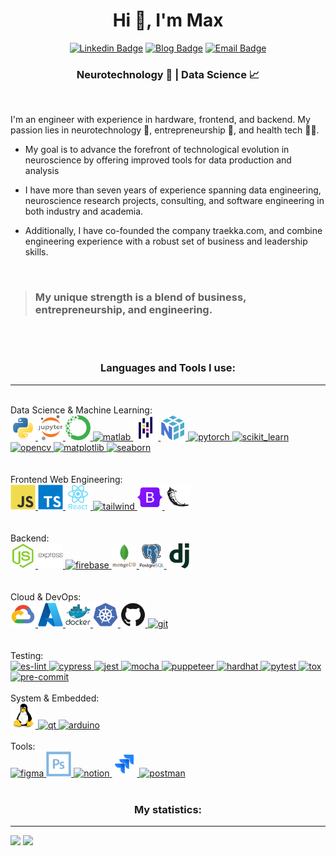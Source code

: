 <h1 align="center">Hi 👋, I'm Max</h1>
<div align="center">

[![Linkedin Badge](https://img.shields.io/badge/-LinkedIn-0e76a8?style=flat-square&logo=Linkedin&logoColor=white)](https://www.linkedin.com/in/maxhoheiser/)
[![Blog Badge](https://img.shields.io/badge/Blog-239120?style=flat-square&logo=google-chrome&logoColor=white)](https://maxhoheiser.com/)
[![Email Badge](https://img.shields.io/badge/Email-3b5998?style=flat-square&logo=Minutemailer&logoColor=white)](mailto:hello@maxhoheiser.com)

</div>

<h3 align="center">Neurotechnology 🧠 | Data Science 📈 </h3>
<br>

I'm an engineer with experience in hardware, frontend, and backend. My passion lies in neurotechnology 🧠, entrepreneurship 🦄, and health tech 👩‍⚕️.

- My goal is to advance the forefront of technological evolution in neuroscience by offering improved tools for data production and analysis

- I have more than seven years of experience spanning data engineering, neuroscience research projects, consulting, and software engineering in both industry and academia.

- Additionally, I have co-founded the company traekka.com, and combine  engineering  experience with a robust set of business and leadership skills.
  
<br>

> ### My unique strength is a blend of business, entrepreneurship, and engineering.

<br>
<br>
<h3 align="center">Languages and Tools I use:</h3>

---

<br />
<div>
  <div>Data Science & Machine Learning:</div>
    <a href="https://www.python.org" target="_blank" rel="noreferrer">
      <img src="https://raw.githubusercontent.com/devicons/devicon/master/icons/python/python-original.svg" alt="python" width="40" height="40" />
    <a href="https://jupyter.org/" target="_blank" rel="noreferrer"> 
      <img src="https://raw.githubusercontent.com/devicons/devicon/master/icons/jupyter/jupyter-original-wordmark.svg" alt="jupyter" width="40" height="40" /> 
      </a>
    <a href="https://www.anaconda.com/" target="_blank" rel="noreferrer"> 
      <img src="https://raw.githubusercontent.com/devicons/devicon/master/icons/anaconda/anaconda-original.svg" alt="anaconda" width="40" height="40" /> 
      </a>
    <a href="https://www.mathworks.com/" target="_blank" rel="noreferrer"> 
      <img src="https://upload.wikimedia.org/wikipedia/commons/2/21/Matlab_Logo.png" alt="matlab" width="40" height="40" /> 
      </a>
    <a href="https://pandas.pydata.org/" target="_blank" rel="noreferrer">
        <img src="https://raw.githubusercontent.com/devicons/devicon/2ae2a900d2f041da66e950e4d48052658d850630/icons/pandas/pandas-original.svg" alt="pandas" width="40" height="40" />
    </a>
    <a href="https://numpy.org/" target="_blank" rel="noreferrer"> 
      <img src="https://raw.githubusercontent.com/devicons/devicon/master/icons/numpy/numpy-original.svg" alt="numpy" width="40" height="40" /> 
      </a>
    <a href="https://pytorch.org/" target="_blank" rel="noreferrer"> 
      <img src="https://www.vectorlogo.zone/logos/pytorch/pytorch-icon.svg" alt="pytorch" width="40" height="40" /> 
      </a>
    <a href="https://scikit-learn.org/" target="_blank" rel="noreferrer"> 
      <img src="https://upload.wikimedia.org/wikipedia/commons/0/05/Scikit_learn_logo_small.svg" alt="scikit_learn" width="40" height="40" /> 
      </a>
    <a href="https://opencv.org/" target="_blank" rel="noreferrer"> 
      <img src="https://www.vectorlogo.zone/logos/opencv/opencv-icon.svg" alt="opencv" width="40" height="40" /> 
      </a>
    <a href="https://matplotlib.org/" target="_blank" rel="noreferrer">
        <img src="https://upload.wikimedia.org/wikipedia/commons/thumb/8/84/Matplotlib_icon.svg/360px-Matplotlib_icon.svg.png?20150311090915" alt="matplotlib" width="40" height="40" />
    </a>
    <a href="https://seaborn.pydata.org/" target="_blank" rel="noreferrer"> 
      <img src="https://seaborn.pydata.org/_images/logo-mark-lightbg.svg" alt="seaborn" width="40" height="40" /> 
    </a>
  </div>

<br />
<br />
<div>
  <div>Frontend Web Engineering:</div>
    <a href="https://developer.mozilla.org/en-US/docs/Web/JavaScript" target="_blank" rel="noreferrer">
        <img src="https://raw.githubusercontent.com/devicons/devicon/master/icons/javascript/javascript-original.svg" alt="javascript" width="40" height="40" />
    </a>
    <a href="https://www.typescriptlang.org/" target="_blank" rel="noreferrer"> 
      <img src="https://raw.githubusercontent.com/devicons/devicon/master/icons/typescript/typescript-original.svg" alt="typescript" width="40" height="40" /> 
  </a>
    <a href="https://reactjs.org/" target="_blank" rel="noreferrer"> 
      <img src="https://raw.githubusercontent.com/devicons/devicon/master/icons/react/react-original-wordmark.svg" alt="react" width="40" height="40" /> 
  </a>
    <a href="https://tailwindcss.com/" target="_blank" rel="noreferrer"> 
      <img src="https://www.vectorlogo.zone/logos/tailwindcss/tailwindcss-icon.svg" alt="tailwind" width="40" height="40" /> 
  </a>
    <a href="https://getbootstrap.com/" target="_blank" rel="noreferrer"> 
      <img src="https://raw.githubusercontent.com/devicons/devicon/master/icons/bootstrap/bootstrap-original.svg" alt="bootstrap" width="40" height="40" /> 
  </a>
    <a href="https://flask.palletsprojects.com/en/2.0.x/" target="_blank" rel="noreferrer"> 
      <img src="https://raw.githubusercontent.com/devicons/devicon/master/icons/flask/flask-original.svg" alt="flask" width="40" height="40" /> 
  </a>
</div>

<br />
<br />
<div>
  <div>Backend:</div>
  <a href="https://nodejs.com" target="_blank" rel="noreferrer"> 
      <img src="https://raw.githubusercontent.com/devicons/devicon/master/icons/nodejs/nodejs-original.svg" alt="nodejs" width="40" height="40" /> 
  </a>
  <a href="https://expressjs.com" target="_blank" rel="noreferrer"> 
      <img src="https://raw.githubusercontent.com/devicons/devicon/master/icons/express/express-original-wordmark.svg" alt="express" width="40" height="40" /> 
  </a>
  <a href="https://firebase.google.com/" target="_blank" rel="noreferrer"> 
      <img src="https://www.vectorlogo.zone/logos/firebase/firebase-icon.svg" alt="firebase" width="40" height="40" /> 
  </a>
  <a href="https://www.mongodb.com/" target="_blank" rel="noreferrer"> 
      <img src="https://raw.githubusercontent.com/devicons/devicon/master/icons/mongodb/mongodb-original-wordmark.svg" alt="mongodb" width="40" height="40" /> 
  </a>
  <a href="https://www.postgresql.org" target="_blank" rel="noreferrer">
      <img src="https://raw.githubusercontent.com/devicons/devicon/master/icons/postgresql/postgresql-original-wordmark.svg" alt="postgresql" width="40" height="40" />
  </a>
  <a href="https://django.com/" target="_blank" rel="noreferrer"> 
      <img src="https://raw.githubusercontent.com/devicons/devicon/master/icons/django/django-plain.svg" alt="django" width="40" height="40" /> 
  </a>
</div>

<br />
<br />
<div>
  <div>Cloud & DevOps:</div>
    <a href="https://cloud.google.com" target="_blank" rel="noreferrer"> 
      <img src="https://raw.githubusercontent.com/devicons/devicon/master/icons/googlecloud/googlecloud-original.svg" alt="gcp" width="40" height="40" /> 
  </a>
    <a href="https://azure.microsoft.com" target="_blank" rel="noreferrer"> 
      <img src="https://raw.githubusercontent.com/devicons/devicon/master/icons/azure/azure-original.svg" alt="gcp" width="40" height="40" /> 
  </a>
  <a href="https://www.docker.com/" target="_blank" rel="noreferrer"> 
      <img src="https://raw.githubusercontent.com/devicons/devicon/master/icons/docker/docker-original-wordmark.svg" alt="docker" width="40" height="40" /> 
  </a>
  <a href="https://kubernetes.io/" target="_blank" rel="noreferrer"> 
      <img src="https://raw.githubusercontent.com/devicons/devicon/master/icons/kubernetes/kubernetes-plain.svg" alt="gcp" width="40" height="40" /> 
  </a>
  <a href="https://github.com/" target="_blank" rel="noreferrer"> 
      <img src="https://raw.githubusercontent.com/devicons/devicon/master/icons/github/github-original.svg" alt="gcp" width="40" height="40" /> 
  </a>
  <a href="https://git-scm.com/" target="_blank" rel="noreferrer"> 
      <img src="https://www.vectorlogo.zone/logos/git-scm/git-scm-icon.svg" alt="git" width="40" height="40" /> 
  </a>

</div>

<br />
<br />
<div>Testing:</div>
<a href="https://pre-commit.com/" target="_blank" rel="noreferrer"> 
    <img src="https://raw.githubusercontent.com/simple-icons/simple-icons/develop/icons/eslint.svg" alt="es-lint" width="40" height="40" /> 
</a>
<a href="https://www.cypress.io" target="_blank" rel="noreferrer">
    <img src="https://raw.githubusercontent.com/simple-icons/simple-icons/6e46ec1fc23b60c8fd0d2f2ff46db82e16dbd75f/icons/cypress.svg" alt="cypress" width="40" height="40" />
</a>
<a href="https://jestjs.io" target="_blank" rel="noreferrer"> 
    <img src="https://www.vectorlogo.zone/logos/jestjsio/jestjsio-icon.svg" alt="jest" width="40" height="40" /> 
</a>
<a href="https://mochajs.org" target="_blank" rel="noreferrer"> 
    <img src="https://www.vectorlogo.zone/logos/mochajs/mochajs-icon.svg" alt="mocha" width="40" height="40" /> 
</a>
<a href="https://github.com/puppeteer/puppeteer" target="_blank" rel="noreferrer"> 
    <img src="https://www.vectorlogo.zone/logos/pptrdev/pptrdev-official.svg" alt="puppeteer" width="40" height="40" /> 
</a>
<a href="https://hardhat.org/" target="_blank" rel="noreferrer"> 
    <img src="https://svgshare.com/i/fVC.svg" alt="hardhat" width="40" height="40" /> 
</a>
<a href="https://docs.pytest.org/en/6.2.x/contents.html" target="_blank" rel="noreferrer"> 
    <img src="https://docs.pytest.org/en/6.2.x/_static/pytest1.png" alt="pytest" width="40" height="40" /> 
</a>
<a href="https://tox.wiki/en/latest/" target="_blank" rel="noreferrer"> 
    <img src="https://i.imgur.com/ZxJmLj3.png" alt="tox" width="40" height="40" /> 
</a>
<a href="https://pre-commit.com/" target="_blank" rel="noreferrer"> 
    <img src="https://pre-commit.com/logo.svg" alt="pre-commit" width="40" height="40" /> 
</a>

<br />
<br />
<div>System & Embedded:</div>
<a href="https://www.linux.org/" target="_blank" rel="noreferrer"> 
    <img src="https://raw.githubusercontent.com/devicons/devicon/master/icons/linux/linux-original.svg" alt="linux" width="40" height="40" /> 
</a>
<a href="https://www.qt.io/" target="_blank" rel="noreferrer"> 
    <img src="https://upload.wikimedia.org/wikipedia/commons/0/0b/Qt_logo_2016.svg" alt="qt" width="40" height="40" /> 
</a>
<a href="https://www.arduino.cc/" target="_blank" rel="noreferrer"> 
    <img src="https://cdn.worldvectorlogo.com/logos/arduino-1.svg" alt="arduino" width="40" height="40" /> 
</a>

<br />
<br />
<div>Tools:</div>
<a href="https://www.figma.com/" target="_blank" rel="noreferrer"> 
    <img src="https://www.vectorlogo.zone/logos/figma/figma-icon.svg" alt="figma" width="40" height="40" /> 
</a>
<a href="https://www.photoshop.com/en" target="_blank" rel="noreferrer"> 
    <img src="https://raw.githubusercontent.com/devicons/devicon/master/icons/photoshop/photoshop-line.svg" alt="photoshop" width="40" height="40" /> 
</a>
<a href="https://www.notion.io" target="_blank" rel="noreferrer"> 
    <img src="https://upload.wikimedia.org/wikipedia/commons/4/45/Notion_app_logo.png?20200221181224" alt="notion" width="40" height="40" /> 
</a>
<a href="https://www.atlassian.com/software/jira" target="_blank" rel="noreferrer"> 
    <img src="https://raw.githubusercontent.com/devicons/devicon/master/icons/jira/jira-original.svg" alt="jira" width="40" height="40" /> 
</a>
<a href="https://postman.com" target="_blank" rel="noreferrer"> 
    <img src="https://www.vectorlogo.zone/logos/getpostman/getpostman-icon.svg" alt="postman" width="40" height="40" /> 
</a>

<br />
<br />
<h3 align="center">My statistics:</h3>

---

<p>
    <img height="180em" src="https://github-readme-stats.vercel.app/api?username=maxhoheiser&show_icons=true&hide_border=true&&count_private=true&include_all_commits=true" />
    <img height="180em" src="https://github-readme-stats.vercel.app/api/top-langs/?username=maxhoheiser&exclude_repo=Spikes,Neuromatch-Academy-2020&show_icons=true&hide_border=true&layout=compact&langs_count=8" />
</p>
